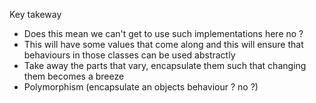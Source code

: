 Key takeway
- Does this mean we can't get to use such implementations here no ?
- This will have some values that come along and this will ensure that behaviours in those classes can be used abstractly
- Take away the parts that vary, encapsulate them such that changing them becomes a breeze
- Polymorphism (encapsulate an objects behaviour ? no ?)
